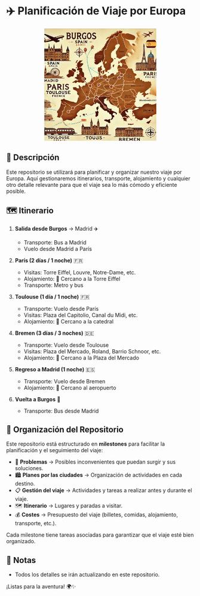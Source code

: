 # ✈️ Planificación de Viaje por Europa
<div align="center">
  <img src="fotografia.webp" alt="Mapa del viaje" width="300">
</div>

## 📌 Descripción
Este repositorio se utilizará para planificar y organizar nuestro viaje por Europa. Aquí gestionaremos itinerarios, transporte, alojamiento y cualquier otro detalle relevante para que el viaje sea lo más cómodo y eficiente posible.

## 🗺️ Itinerario 

1. **Salida desde Burgos** → Madrid ✈️
   - Transporte: Bus a Madrid
   - Vuelo desde Madrid a París

2. **París (2 días / 1 noche)** 🇫🇷
   - Visitas: Torre Eiffel, Louvre, Notre-Dame, etc.
   - Alojamiento: 📍 Cercano a la Torre Eiffel
   - Transporte: Metro y bus

3. **Toulouse (1 día / 1 noche)** 🇫🇷
   - Transporte: Vuelo desde París
   - Visitas: Plaza del Capitolio, Canal du Midi, etc.
   - Alojamiento: 📍 Cercano a la catedral

4. **Bremen (3 días / 3 noches)** 🇩🇪
   - Transporte: Vuelo desde Toulouse
   - Visitas: Plaza del Mercado, Roland, Barrio Schnoor, etc.
   - Alojamiento: 📍 Cercano a la Plaza del Mercado

5. **Regreso a Madrid (1 noche)** 🇪🇸
   - Transporte: Vuelo desde Bremen
   - Alojamiento: 📍 Cercano al aeropuerto 

6. **Vuelta a Burgos** 🏡
   - Transporte: Bus desde Madrid

## 📂 Organización del Repositorio
Este repositorio está estructurado en **milestones** para facilitar la planificación y el seguimiento del viaje:

- 🛑 **Problemas** → Posibles inconvenientes que puedan surgir y sus soluciones.
- 🏙️ **Planes por las ciudades** → Organización de actividades en cada destino.
- 📋 **Gestión del viaje** → Actividades y tareas a realizar antes y durante el viaje.
- 🗺️ **Itinerario** → Lugares y paradas a visitar.
- 💰 **Costes** → Presupuesto del viaje (billetes, comidas, alojamiento, transporte, etc.).

Cada milestone tiene tareas asociadas para garantizar que el viaje esté bien organizado.

## 📌 Notas
- Todos los detalles se irán actualizando en este repositorio.

¡Listas para la aventura! 🌍✨

